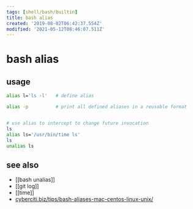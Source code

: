```yaml
---
tags: [shell/bash/builtin]
title: bash alias
created: '2019-08-02T06:42:37.554Z'
modified: '2021-05-12T08:46:07.511Z'
---
```


# bash alias

## usage
```sh
alias l='ls -l'   # define alias

alias -p          # print all defined aliases in a reusable format


# use alias to intercept to change future invocation
ls
alias ls='/usr/bin/time ls'
ls
unalias ls
```
## see also
- [[bash unalias]]
- [[git log]]
- [[time]]
- [cyberciti.biz/tips/bash-aliases-mac-centos-linux-unix/](https://www.cyberciti.biz/tips/bash-aliases-mac-centos-linux-unix.html/)
